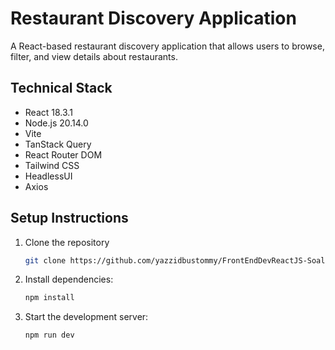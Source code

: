 # Restaurant Discovery Application

A React-based restaurant discovery application that allows users to browse, filter, and view details about restaurants.

## Technical Stack

- React 18.3.1
- Node.js 20.14.0
- Vite
- TanStack Query
- React Router DOM
- Tailwind CSS
- HeadlessUI
- Axios

## Setup Instructions

1. Clone the repository
   ```bash
   git clone https://github.com/yazzidbustommy/FrontEndDevReactJS-Soal-Teknis-M.-Yazid-Al-Busthomi.git
   ```
2. Install dependencies:
   ```bash
   npm install
   ```
3. Start the development server:
   ```bash
   npm run dev
   ```
